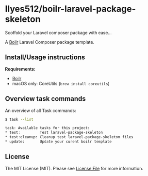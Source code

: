 # Ilyes512/boilr-laravel-package-skeleton

Scoffold your Laravel composer package with ease...

A [Boilr](https://github.com/Ilyes512/boilr) Laravel Composer package template.

## Install/Usage instructions

**Requirements:**
- [Boilr](https://github.com/Ilyes512/boilr#installation)
- macOS only: CoreUtils (`brew install coreutils`)

## Overview task commands

An overview of all Task commands:

```bash
$ task --list

task: Available tasks for this project:
* test:         Test laravel-package-skeleton
* test:cleanup: Cleanup test laravel-package-skeleton files
* update:       Update your curent boilr template
```

## License

The MIT License (MIT). Please see [License File](LICENSE) for more information.
